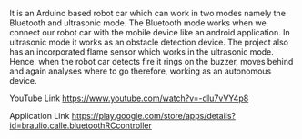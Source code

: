 It is an Arduino based robot car which can work in two modes namely the Bluetooth and ultrasonic mode. The Bluetooth mode works when we connect our robot car with the mobile device like an android application. In ultrasonic mode it works as an obstacle detection device. The project also has an incorporated flame sensor which works in the ultrasonic mode. Hence, when the robot car detects fire it rings on the buzzer, moves behind and again analyses where to go therefore, working as an autonomous device.

YouTube Link
https://www.youtube.com/watch?v=-dIu7vVY4p8

Application Link
https://play.google.com/store/apps/details?id=braulio.calle.bluetoothRCcontroller
